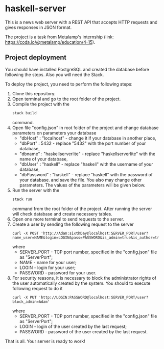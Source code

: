 ﻿# haskell-server

This is a news web server with a REST API that accepts HTTP requests and gives responses in JSON format.

The project is a task from Metalamp's internship (link: https://coda.io/@metalamp/education/4-15). 

## Project deployment

You should have installed PostgreSQL and created the database before following the steps.
Also you will need the Stack.

To deploy the project, you need to perform the following steps:
1. Clone this repository.
2. Open terminal and go to the root folder of the project.
3. Compile the project with the 
   ```haskell
   stack build
   ```
   command.
4. Open file "config.json" in root folder of the project and change database parameters on parameters your database 
    - "dbHost" : "localhost"              - change it if your database in another place,        
    - "dbPort"      : 5432                - replace "5432" with the port number of your database,
    - "dbname"      : "haskellserverlite" - replace "haskellserverlite" with the name of your database,
    - "dbUser"      : "haskell"           - replace "haskell" with the username of your database,
    - "dbPassword"  : "haskell"           - replace "haskell" with the password of your database.
   and save the file.
   You also may change other parameters. The values of the parameters will be given below.
5. Run the server with the 
   ```haskell
   stack run
   ```
   command from the root folder of the project.
   After running the server will check database and create necessery tables.
6. Open one more terminal to send requests to the server.
7. Create a user by sending the following request to the server
   ```  
   curl -X POST 'http://Adam:sixthDay@localhost:SERVER_PORT/user?name_user=NAME&login=LOGIN&pass=PASSWORD&is_admin=true&is_author=true'
   ```
   where
    - SERVER_PORT - TCP port number, specified in the "config.json" file as "ServerPort";    
    - NAME - name for your user;
    - LOGIN - login for your user;
    - PASSWORD - password for your user.
8. For security reasons, it is necessary to block the administrator rights of the user automatically created by the system. 
   You should to execute following request to do it
   ```
   curl -X PUT 'http://LOGIN:PASSWORD@localhost:SERVER_PORT/user?block_admin=Adam'
   ```  
   where
    - SERVER_PORT - TCP port number, specified in the "config.json" file as "ServerPort";    
    - LOGIN - login of the user created by the last request;
    - PASSWORD - password of the user created by the last request.
    
That is all. Your server is ready to work!  
